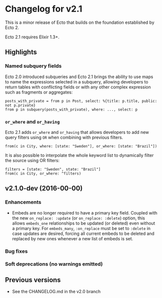 # Changelog for v2.1

This is a minor release of Ecto that builds on the foundation established by Ecto 2.

Ecto 2.1 requires Elixir 1.3+.

## Highlights

### Named subquery fields

Ecto 2.0 introduced subqueries and Ecto 2.1 brings the ability to use maps to name the expressions selected in a subquery, allowing developers to return tables with conflicting fields or with any other complex expression such as fragments or aggregates:

    posts_with_private = from p in Post, select: %{title: p.title, public: not p.private}
    from p in subquery(posts_with_private), where: ..., select: p

### `or_where` and `or_having`

Ecto 2.1 adds `or_where` and `or_having` that allows developers to add new query filters using `OR` when combining with previous filters.

    from(c in City, where: [state: "Sweden"], or_where: [state: "Brazil"])

It is also possible to interpolate the whole keyword list to dynamically filter the source using OR filters:

    filters = [state: "Sweden", state: "Brazil"]
    from(c in City, or_where: ^filters)

## v2.1.0-dev (2016-00-00)

### Enhancements

  * Embeds are no longer required to have a primary key field. Coupled with the new `on_replace: :update` (or `on_replace: :delete`) option, this allows `embeds_one` relationships to be updated (or deleted) even without a primary key. For `embeds_many`, `:on_replace` must be set to `:delete` in case updates are desired, forcing all current embeds to be deleted and replaced by new ones whenever a new list of embeds is set.

### Bug fixes


### Soft deprecations (no warnings emitted)


## Previous versions

  * See the CHANGELOG.md in the v2.0 branch

